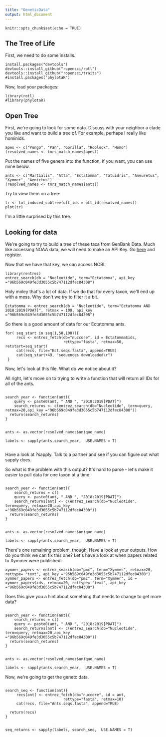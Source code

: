 ```yaml
---
title: "GeneticData"
output: html_document
---
```


```{r setup, include=FALSE}
knitr::opts_chunk$set(echo = TRUE)
```

## The Tree of Life

First, we need to do some installs.

```{r, eval = FALSE}
install.packages("devtools")
devtools::install_github("ropensci/rotl")
devtools::install_github("ropensci/traits")
#install.packages('phylotaR')
```

Now, load your packages:


```{r }
library(rotl)
#library(phylotaR)
```

## Open Tree

First, we're going to look for some data. Discuss with your neighbor a clade you like and want to build a tree of. For example, perhaps I really like hominids. 
```{r echo=FALSE}
apes <- c("Pongo", "Pan", "Gorilla", "Hoolock", "Homo")
(resolved_names <- tnrs_match_names(apes))
```
Put the names of five genera into the function. If you want, you can use mine below.

```{r echo=FALSE}
ants <- c("Martialis", "Atta", "Ectatomma", "Tatuidris", "Aneuretus", "Xymmer", "Aenictus")
(resolved_names <- tnrs_match_names(ants))
```


Try to view them on a tree:

```{r}
tr <- tol_induced_subtree(ott_ids = ott_id(resolved_names))
plot(tr)
```

I'm a little surprised by this tree. 

## Looking for data

We're going to try to build a tree of these taxa from GenBank Data. Much like accessing NOAA data, we will need to make an API Key. Go [here](https://www.ncbi.nlm.nih.gov/account/) and register.

Now that we have that key, we can access NCBI:

```{r}
library(rentrez)
entrez_search(db = "Nucleotide", term="Ectatomma", api_key ="96b569c049fe3d3055c5b747112dfec84308")
```


Holy moley that's a lot of data. If we do that for every taxon, we'll end up with a mess. Why don't we try to filter it a bit.


```{r}
Ectatomma <- entrez_search(db = "Nucleotide", term="Ectatomma AND 2018:2019[PDAT]", retmax = 100, api_key ="96b569c049fe3d3055c5b747112dfec84308")
```

So there is a good amount of data for our Ectatomma ants.


```{r}
for( seq_start in seq(1,50,100)){
     recs <- entrez_fetch(db="nuccore", id = Ectatomma$ids,
                          rettype="fasta", retmax=50, retstart=seq_start)
     cat(recs, file="Ect.seqs.fasta", append=TRUE)
     cat(seq_start+49, "sequences downloaded\r")
 }
```

Now, let's look at this file. What do we notice about it? 


All right, let's move on to trying to write a function that will return all IDs for all of the ants.

```{r, include = TRUE, eval = FALSE}

search_year <- function(ant){
    query <- paste0(ant, " AND ", "2018:2019[PDAT]")
    search_returns <- c(entrez_search(db="Nucleotide", term=query, retmax=20,api_key ="96b569c049fe3d3055c5b747112dfec84308"))
  return(search_returns)
}


ants <- as.vector(resolved_names$unique_name)

labels <- sapply(ants,search_year,  USE.NAMES = T)


```
Have a look at ?sapply. Talk to a partner and see if you can figure out what sapply does. 

So what is the problem with this output? It's hard to parse - let's make it easier to pull data for one taxon at a time.

```{r, include = TRUE, eval = FALSE}

search_year <- function(ant){
    search_returns = c()
    query <- paste0(ant, " AND ", "2018:2019[PDAT]")
    search_returns[ant] <- c(entrez_search(db="Nucleotide", term=query, retmax=20,api_key ="96b569c049fe3d3055c5b747112dfec84308"))
  return(search_returns)
}


ants <- as.vector(resolved_names$unique_name)

labels <- sapply(ants,search_year,  USE.NAMES = T)

```

There's one remaining problem, though. Have a look at your outputs. How do you think we can fix this one? Let's have a look at when papers related to Xymmer were published:

```{r, include = TRUE, eval = FALSE}
xymmer_papers <- entrez_search(db="pmc", term="Xymmer", retmax=20, rettype= "text", api_key ="96b569c049fe3d3055c5b747112dfec84308")
xymmer_papers <- entrez_fetch(db="pmc", term="Xymmer", id = xymmer_papers$ids, retmax=20, rettype= "text", api_key ="96b569c049fe3d3055c5b747112dfec84308")
```

Does this give you a hint about something that needs to change to get more data? 

```{r, include = TRUE, eval = FALSE}

search_year <- function(ant){
    search_returns = c()
    query <- paste0(ant, " AND ", "2018:2019[PDAT]")
    search_returns[ant] <- c(entrez_search(db="Nucleotide", term=query, retmax=20,api_key ="96b569c049fe3d3055c5b747112dfec84308"))
  return(search_returns)
}


ants <- as.vector(resolved_names$unique_name)

labels <- sapply(ants,search_year,  USE.NAMES = T)

```

Now, we're going to get the genetc data.

```{r, eval = FALSE}

search_seq <- function(ant){
     recs[ant] <- entrez_fetch(db="nuccore", id = ant,
                          rettype="fasta", retmax=10)
     cat(recs, file="Ants.seqs.fasta", append=TRUE)

  return(recs)
}


seq_returns <- sapply(labels, search_seq,  USE.NAMES = T)


```



